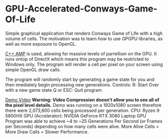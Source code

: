 # GPU-Accelerated-Conways-Game-Of-Life
Simple graphical application that renders Conways Game of Life with a high volume of cells. The motivation was to learn how to use GPGPU libraries, as well as more exposure to OpenGL.

[C++ AMP](https://learn.microsoft.com/en-us/cpp/parallel/amp/cpp-amp-overview?view=msvc-170) is used, allowing for massive levels of parrellism on the GPU. It runs ontop of DirectX which means this program may be restricted to Windows only.
The program will render a cell per pixel on your screen using simple OpenGL draw calls.

The program will randomly start by generating a game state for you and then imediately begin processing new generations.
Controls:
R: Start Over with a new game state
Q or ESC: Quit program


[Demo Video](https://drive.google.com/file/d/10anhL4t5h0M7cvmN7L8i9I5BQXgZLNJK/view)
**Warning: Video Compression doesn't allow you to see all of the pixel level details.**
Demo was running on a 1920x1080 screen therefore there were 2,073,600 cells being processed per generation.
CPU: Ryzen 9 5900HX
GPU (Accelerator): NVIDIA GeForce RTX 3080 Laptop GPU
Program was able to achieve ~4 to ~25 Generations Per Second (or Frames per Seconds) depending on how many cells were alive. More Alive Cells = More Draw Calls = Slower Performance.
